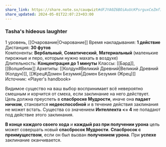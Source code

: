 ```yaml
---
share_link: https://share.note.sx/cauqwizt#dFJYA0Z6BOiAuUcKPsrguxCeZmfiKAvbT3ebIb5PuWo
share_updated: 2024-05-01T22:07:23+03:00
---
```

### Tasha's hideous laughter
1 уровень, [[Очарование|Очарование]]
Время накладывания: **1 действие**
Дистанция: **30 футов**
Компоненты: **Вербальный**, **Соматический**, **Материальный** (маленькие пирожные и перо, которым нужно махать в воздухе)
Длительность: **Концентрация до 1 минуты**
Классы: [[Бард]], [[Волшебник]]
Архетипы: [[Колдун#Великий Древний|Великий Древний (Колдун)]], [[Жрец#Домен Безумия|Домен Безумия (Жрец)]]
Источник: «Player's handbook»

Видимое существо на ваш выбор воспринимает всё невероятно смешным и корчится от смеха, если заклинание на него действует. Цель должна преуспеть в **спасброске Мудрости**, иначе она **падает ничком**, становится **недееспособной** и в течение действия заклинания не может встать. Существа со значением **Интеллекта <= 4** не попадают под действие этого заклинания.

**В конце каждого своего хода** и **каждый раз при получении урона** цель может совершать новый **спасбросок Мудрости**. **Спасбросок с преимуществом**, если он был вызван **получением урона**. При **успехе** заклинание оканчивается.